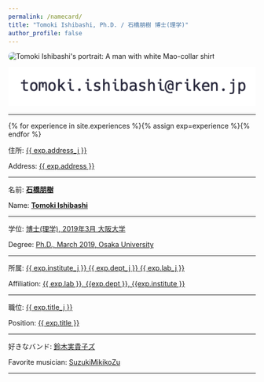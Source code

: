 ```yaml
---
permalink: /namecard/
title: "Tomoki Ishibashi, Ph.D. / 石橋朋樹 博士(理学)"
author_profile: false
---
```


<img style="border-radius: 10px;" src="/images/20250910_portrait.png" width="512" alt="Tomoki Ishibashi's portrait: A man with white Mao-collar shirt">


<script type="text/javascript">
function convertLetter5_shtml(t, p){
var s = "", letter = "";
for(var i = 0; i<t.length; i++){
letter = t.charCodeAt(i);
s += String.fromCharCode(letter + p);
}
return s;
}
var em_shtml1 = convertLetter5_shtml(String.fromCharCode(111, 106, 104, 106, 102, 100, 41, 100, 110, 99, 100, 93, 92, 110, 99, 100)+String.fromCharCode(59, 109, 100, 102, 96, 105, 41, 101, 107), 5);
var em_shtml2 = convertLetter5_shtml(String.fromCharCode(101,110,107,101,110,107,112,107,105,107,103)+String.fromCharCode(101,60,99,105,93,101,104,42,95,107,105), 4);
var ph_shtml1 = convertLetter5_shtml(String.fromCharCode(40,53,46,42,50,45,42,48,50,45,47,42,50,54,49,47), 3);
var ph_shtml2 = convertLetter5_shtml(String.fromCharCode(40,53,46,42,45,54,45,42,46,51,52,50,42,45,49,48,45), 3);

document.write("Business e"+"-"+"m"+"ail a"+"ddr"+"es"+"s: <a href=\"ma"+"ilt"+"o:"+em_shtml1+"\">"+em_shtml1+"</a><br><br>");
document.write("Private e"+"-"+"m"+"ail a"+"ddr"+"es"+"s: <a href=\"ma"+"ilt"+"o:"+em_shtml2+"\">"+em_shtml2+"</a><br><br>");
document.write("Business p"+"hon"+"e nu"+"mbe"+"r: " + ph_shtml1 + "<br>");
</script>
<noscript><img src="/images/mailto.png"></noscript>

---
 
{% for experience in site.experiences %}{% assign exp=experience %}{% endfor %}

住所: <a href="{{ exp.address_url_j }}" target="_blank" rel="noopener noreferrer">{{ exp.address_j }}</a>

Address: <a href="{{ exp.address_url }}" target="_blank" rel="noopener noreferrer">{{ exp.address }}</a>

---

名前: <b><u>石橋朋樹</u></b>

Name: <b><u>Tomoki Ishibashi</u></b>

---

学位: [博士(理学), 2019年3月 大阪大学](../images/学位記.jpg)

Degree: [Ph.D., March 2019, Osaka University](../images/学位記.jpg)

---

所属: <a href="{{ exp.venueurl }}" target="_blank" rel="noopener noreferrer">{{ exp.institute_j }} {{ exp.dept_j }} {{ exp.lab_j }}</a>

Affiliation: <a href="{{ exp.venueurl }}" target="_blank" rel="noopener noreferrer">{{ exp.lab }}, {{exp.dept }}, {{exp.institute }}</a>

---

職位: <a href="{{ exp.certification }}" target="_blank" rel="noopener noreferrer">{{ exp.title_j }}</a>

Position: <a href="{{ exp.certification }}" target="_blank" rel="noopener noreferrer">{{ exp.title }}</a>

---

好きなバンド: [鈴木実貴子ズ](https://www.youtube.com/watch?v=uQkddcoMLbg&list=PLGFcgF89YT2L1YgQZt4k31XLdYKWKQfES)

Favorite musician: [SuzukiMikikoZu](https://www.youtube.com/watch?v=uQkddcoMLbg&list=PLGFcgF89YT2L1YgQZt4k31XLdYKWKQfES)

<!--初めまして，石橋朋樹といいます．  
エナジードリンクを麦茶みたいに飲むことで有名です．  
名刺からジャンプいただいてありがとうございます．

最近，「もっとキツい性格の人だと思っていた」と言われることが増えてきたのですが，実際のところ，浮かれポンチの超極楽トンボ (極楽のさらに上，「超極楽」の運動場を整地するために使われるトンボのこと) として生きているので警戒は不要です．

<img src="/images/heavens_tombo.webp" alt="超極楽トンボの図" width="50%"> -->
<!-- なお上図のトンボは完全に描き下ろしであるところが一番の笑いドコロである．-->

<!--あと，とても重要なことなのですが，好きなバンドは[鈴木実貴子ズ](https://www.youtube.com/watch?v=uQkddcoMLbg&list=PLGFcgF89YT2L1YgQZt4k31XLdYKWKQfES)です．学生時代からずっと応援しているバンドで，鈴木実貴子ズの曲を聴いて彼女らの話さえしてもらえれば私はだいたいゴキゲンになります．

今後とも，よろしくお願い申し上げます．-->

---

<script src="https://utteranc.es/client.js"
        repo="ishibaki/ishibaki.github.io"
        issue-term="title"
        theme="github-light"
        crossorigin="anonymous"
        async>
</script>
